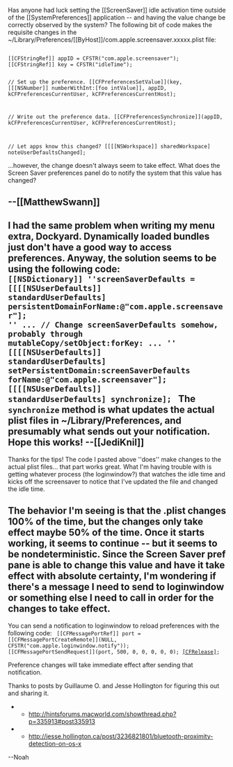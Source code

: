 Has anyone had luck setting the [[ScreenSaver]] idle activation time outside of the [[SystemPreferences]] application -- and having the value change be correctly observed by the system?  The following bit of code makes the requisite changes in the ~/Library/Preferences/[[ByHost]]/com.apple.screensaver.xxxxx.plist file:

<code>
[[CFStringRef]] appID = CFSTR("com.apple.screensaver");
[[CFStringRef]] key = CFSTR("idleTime");

// Set up the preference.
[[CFPreferencesSetValue]](key, 
                      [[[NSNumber]] numberWithInt:[foo intValue]], 
                      appID,
                      kCFPreferencesCurrentUser, 
                      kCFPreferencesCurrentHost);
    
// Write out the preference data.
[[CFPreferencesSynchronize]](appID,
                         kCFPreferencesCurrentUser, 
                         kCFPreferencesCurrentHost);
    
// Let apps know this changed?
[[[[NSWorkspace]] sharedWorkspace] noteUserDefaultsChanged];
</code>

...however, the change doesn't always seem to take effect.  What does the Screen Saver preferences panel do to notify the system that this value has changed?

--[[MatthewSwann]]
----
I had the same problem when writing my menu extra, Dockyard. Dynamically loaded bundles just don't have a good way to access preferences. Anyway, the solution seems to be using the following code:
<code>
[[NSDictionary]] ''screenSaverDefaults = [[[[NSUserDefaults]] standardUserDefaults] persistentDomainForName:@"com.apple.screensaver"];
''
...
// Change screenSaverDefaults somehow, probably through mutableCopy/setObject:forKey:
...
''
[[[[NSUserDefaults]] standardUserDefaults] setPersistentDomain:screenSaverDefaults forName:@"com.apple.screensaver"];
[[[[NSUserDefaults]] standardUserDefaults] synchronize];
</code>
The <code>synchronize</code> method is what updates the actual plist files in ~/Library/Preferences, and presumably what sends out your notification. Hope this works! --[[JediKnil]]
----
Thanks for the tips!  The code I pasted above ''does'' make changes to the actual plist files... that part works great.  What I'm having trouble with is getting whatever process (the loginwindow?) that watches the idle time and kicks off the screensaver to notice that I've updated the file and changed the idle time.

The behavior I'm seeing is that the .plist changes 100% of the time, but the changes only take effect maybe 50% of the time.  Once it starts working, it seems to continue -- but it seems to be nondeterministic.  Since the Screen Saver pref pane is able to change this value and have it take effect with absolute certainty, I'm wondering if there's a message I need to send to loginwindow or something else I need to call in order for the changes to take effect.
----
You can send a notification to loginwindow to reload preferences with the following code:
<code>
           [[CFMessagePortRef]] port = [[CFMessagePortCreateRemote]](NULL, CFSTR("com.apple.loginwindow.notify"));
           [[CFMessagePortSendRequest]](port, 500, 0, 0, 0, 0, 0);
           [[CFRelease]](port);
</code>

Preference changes will take immediate effect after sending that notification.

Thanks to posts by Guillaume O. and Jesse Hollington for figuring this out and sharing it.

*  - http://hintsforums.macworld.com/showthread.php?p=335913#post335913
*  - http://jesse.hollington.ca/post/3236821801/bluetooth-proximity-detection-on-os-x
 
--Noah